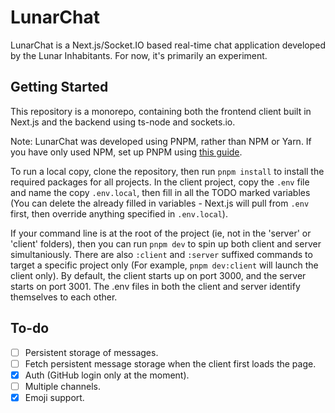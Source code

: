 # LunarChat

LunarChat is a Next.js/Socket.IO based real-time chat application developed by the Lunar Inhabitants. For now, it's primarily an experiment.

## Getting Started

This repository is a monorepo, containing both the frontend client built in Next.js and the backend using ts-node and sockets.io. 

Note: LunarChat was developed using PNPM, rather than NPM or Yarn. If you have only used NPM, set up PNPM using [this guide](https://pnpm.io/installation#using-corepack).

To run a local copy, clone the repository, then run `pnpm install` to install the required packages for all projects. In the client project, copy the `.env` file and name the copy `.env.local`, then fill in all the TODO marked variables (You can delete the already filled in variables - Next.js will pull from `.env` first, then override anything specified in `.env.local`).

 If your command line is at the root of the project (ie, not in the 'server' or 'client' folders), then you can run `pnpm dev` to spin up both client and server simultaniously. There are also `:client` and `:server` suffixed commands to target a specific project only (For example, `pnpm dev:client` will launch the client only). By default, the client starts up on port 3000, and the server starts on port 3001. The .env files in both the client and server identify themselves to each other.

## To-do

- [ ] Persistent storage of messages.
- [ ] Fetch persistent message storage when the client first loads the page.
- [x] Auth (GitHub login only at the moment).
- [ ] Multiple channels.
- [x] Emoji support.
